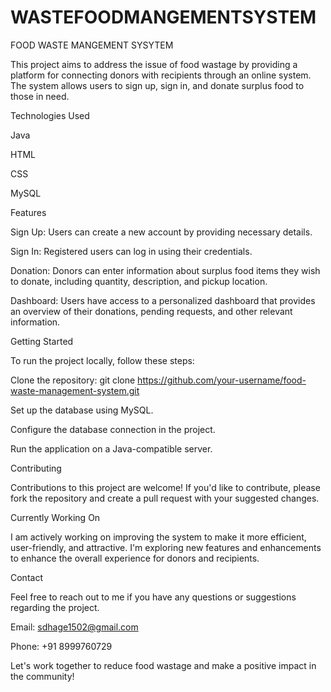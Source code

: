 # WASTEFOODMANGEMENTSYSTEM
FOOD WASTE MANGEMENT SYSYTEM


This project aims to address the issue of food wastage by providing a platform for connecting donors with recipients through an online system. The system allows users to sign up, sign in, and donate surplus food to those in need.

Technologies Used

Java

HTML

CSS

MySQL

Features

Sign Up: Users can create a new account by providing necessary details.

Sign In: Registered users can log in using their credentials.

Donation: Donors can enter information about surplus food items they wish to donate, including quantity, description, and pickup location.


Dashboard: Users have access to a personalized dashboard that provides an overview of their donations, pending requests, and other relevant information.

Getting Started


To run the project locally, follow these steps:

Clone the repository: git clone https://github.com/your-username/food-waste-management-system.git

Set up the database using MySQL.

Configure the database connection in the project.

Run the application on a Java-compatible server.

Contributing


Contributions to this project are welcome! If you'd like to contribute, please fork the repository and create a pull request with your suggested changes.

Currently Working On

I am actively working on improving the system to make it more efficient, user-friendly, and attractive. I'm exploring new features and enhancements to enhance the overall experience for donors and recipients.


Contact

Feel free to reach out to me if you have any questions or suggestions regarding the project.


Email: sdhage1502@gmail.com

Phone: +91 8999760729

Let's work together to reduce food wastage and make a positive impact in the community!
